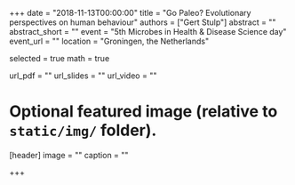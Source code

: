 +++
date = "2018-11-13T00:00:00"
title = "Go Paleo? Evolutionary perspectives on human behaviour"
authors = ["Gert Stulp"]
abstract = ""
abstract_short = ""
event = "5th Microbes in Health & Disease Science day"
event_url = ""
location = "Groningen, the Netherlands"

selected = true
math = true

url_pdf = ""
url_slides = ""
url_video = ""


# Optional featured image (relative to `static/img/` folder).
[header]
image = ""
caption = ""

+++
